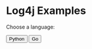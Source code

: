 # Log4j Examples

<head>
<link rel="stylesheet" href="https://cdnjs.cloudflare.com/ajax/libs/prism/1.27.0/themes/prism.min.css">
<script src="https://cdnjs.cloudflare.com/ajax/libs/prism/1.27.0/prism.min.js"></script>
<script src="https://cdnjs.cloudflare.com/ajax/libs/prism/1.27.0/components/prism-python.min.js"></script>
<script src="https://cdnjs.cloudflare.com/ajax/libs/prism/1.27.0/components/prism-go.min.js"></script>
</head>

Choose a language:
<div class="language-tabs">
    <button id="python-tab" class="active-tab" data-language="python">Python</button>
    <button id="go-tab" data-language="go">Go</button>
</div>
<pre><code id="code-block" class="language-python"></code></pre>

<script src="codepreviewer.js"></script>

